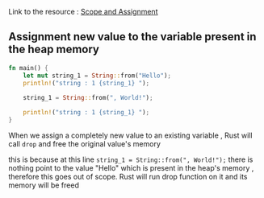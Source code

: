 Link to the resource : [Scope and Assignment](https://doc.rust-lang.org/book/ch04-01-what-is-ownership.html#scope-and-assignment)

## Assignment new value to the variable present in the heap memory

```rust
fn main() {
    let mut string_1 = String::from("Hello");
    println!("string : 1 {string_1} ");
    
    string_1 = String::from(", World!");

    println!("string : 1 {string_1} ");
}
```

When we assign a completely new value to an existing variable , Rust will call `drop` and free the original value's memory 

this is because at this line `string_1 = String::from(", World!");` 
there is nothing point to the value "Hello" which is present in the heap's memory , therefore this goes out of scope. Rust will run drop function on it and its memory will be freed 


